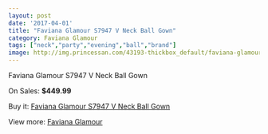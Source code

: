 ```yaml
---
layout: post
date: '2017-04-01'
title: "Faviana Glamour S7947 V Neck Ball Gown"
category: Faviana Glamour
tags: ["neck","party","evening","ball","brand"]
image: http://img.princessan.com/43193-thickbox_default/faviana-glamour-s7947-v-neck-ball-gown.jpg
---
```

Faviana Glamour S7947 V Neck Ball Gown

On Sales: **$449.99**
<a href="https://www.princessan.com/en/faviana-glamour/20114-faviana-glamour-s7947-v-neck-ball-gown.html"><amp-img layout="responsive" width="600" height="600" src="//img.princessan.com/43193-thickbox_default/faviana-glamour-s7947-v-neck-ball-gown.jpg" alt="Faviana Glamour S7947 V Neck Ball Gown 0" /></a>
<a href="https://www.princessan.com/en/faviana-glamour/20114-faviana-glamour-s7947-v-neck-ball-gown.html"><amp-img layout="responsive" width="600" height="600" src="//img.princessan.com/43195-thickbox_default/faviana-glamour-s7947-v-neck-ball-gown.jpg" alt="Faviana Glamour S7947 V Neck Ball Gown 1" /></a>
<a href="https://www.princessan.com/en/faviana-glamour/20114-faviana-glamour-s7947-v-neck-ball-gown.html"><amp-img layout="responsive" width="600" height="600" src="//img.princessan.com/43194-thickbox_default/faviana-glamour-s7947-v-neck-ball-gown.jpg" alt="Faviana Glamour S7947 V Neck Ball Gown 2" /></a>

Buy it: [Faviana Glamour S7947 V Neck Ball Gown](https://www.princessan.com/en/faviana-glamour/20114-faviana-glamour-s7947-v-neck-ball-gown.html "Faviana Glamour S7947 V Neck Ball Gown")

View more: [Faviana Glamour](https://www.princessan.com/en/183-faviana-glamour "Faviana Glamour")